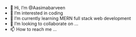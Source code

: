- 👋 Hi, I’m @Aasimabarveen
- 👀 I’m interested in coding
- 🌱 I’m currently learning MERN full stack web development 
- 💞️ I’m looking to collaborate on ...
- 📫 How to reach me ...

<!---
Aasimabarveen/Aasimabarveen is a ✨ special ✨ repository because its `README.md` (this file) appears on your GitHub profile.
You can click the Preview link to take a look at your changes.
--->
